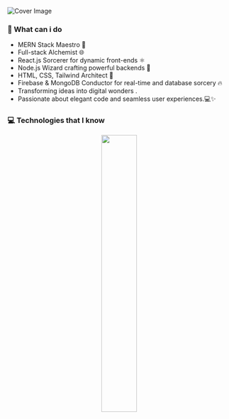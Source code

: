 
![Cover Image](Addaheading.png)
### 💼 What can i do
- MERN Stack Maestro 🧙
- Full-stack Alchemist 🌐 
- React.js Sorcerer for dynamic front-ends ⚛️
- Node.js Wizard crafting powerful backends 🚀 
- HTML, CSS, Tailwind Architect 🎨 
- Firebase & MongoDB Conductor for real-time and database sorcery 🔥
- Transforming ideas into digital wonders .
- Passionate about elegant code and seamless user experiences.💻✨ 
### 💻 Technologies that I know
<p align="center">
  <a href="https://skillicons.dev">
    <img width="40%"  src="https://skillicons.dev/icons?i=html,css,react,firebase,nodejs,tailwind" />
   
  </a>
</p>
